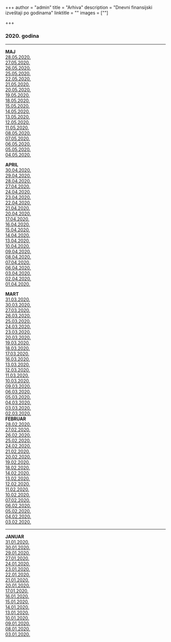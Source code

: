 +++
author = "admin"
title = "Arhiva"
description = "Dnevni finansijski izveštaji po godinama"
linktitle = ""
images = [""]

+++

### 2020. godina

---

**MAJ**  
[28.05.2020.](/docs/finansijski_izvestaji/dfi/2020/05/20200528.pdf)  
[27.05.2020.](/docs/finansijski_izvestaji/dfi/2020/05/20200527.pdf)  
[26.05.2020.](/docs/finansijski_izvestaji/dfi/2020/05/20200526.pdf)  
[25.05.2020.](/docs/finansijski_izvestaji/dfi/2020/05/20200525.pdf)  
[22.05.2020.](/docs/finansijski_izvestaji/dfi/2020/05/20200522.pdf)  
[21.05.2020.](/docs/finansijski_izvestaji/dfi/2020/05/20200521.pdf)  
[20.05.2020.](/docs/finansijski_izvestaji/dfi/2020/05/20200520.pdf)  
[19.05.2020.](/docs/finansijski_izvestaji/dfi/2020/05/20200519.pdf)  
[18.05.2020.](/docs/finansijski_izvestaji/dfi/2020/05/20200518.pdf)  
[15.05.2020.](/docs/finansijski_izvestaji/dfi/2020/05/20200515.pdf)  
[14.05.2020.](/docs/finansijski_izvestaji/dfi/2020/05/20200514.pdf)  
[13.05.2020.](/docs/finansijski_izvestaji/dfi/2020/05/20200513.pdf)  
[12.05.2020.](/docs/finansijski_izvestaji/dfi/2020/05/20200512.pdf)  
[11.05.2020.](/docs/finansijski_izvestaji/dfi/2020/05/20200511.pdf)  
[08.05.2020.](/docs/finansijski_izvestaji/dfi/2020/05/20200508.pdf)  
[07.05.2020.](/docs/finansijski_izvestaji/dfi/2020/05/20200507.pdf)  
[06.05.2020.](/docs/finansijski_izvestaji/dfi/2020/05/20200506.pdf)  
[05.05.2020.](/docs/finansijski_izvestaji/dfi/2020/05/20200505.pdf)  
[04.05.2020.](/docs/finansijski_izvestaji/dfi/2020/05/20200504.pdf)

**APRIL**  
[30.04.2020.](/docs/finansijski_izvestaji/dfi/2020/04/20200430.pdf)  
[29.04.2020.](/docs/finansijski_izvestaji/dfi/2020/04/20200429.pdf)  
[28.04.2020.](/docs/finansijski_izvestaji/dfi/2020/04/20200428.pdf)  
[27.04.2020.](/docs/finansijski_izvestaji/dfi/2020/04/20200427.pdf)  
[24.04.2020.](/docs/finansijski_izvestaji/dfi/2020/04/20200424.pdf)  
[23.04.2020.](/docs/finansijski_izvestaji/dfi/2020/04/20200423.pdf)  
[22.04.2020.](/docs/finansijski_izvestaji/dfi/2020/04/20200422.pdf)  
[21.04.2020.](/docs/finansijski_izvestaji/dfi/2020/04/20200421.pdf)  
[20.04.2020.](/docs/finansijski_izvestaji/dfi/2020/04/20200420.pdf)  
[17.04.2020.](/docs/finansijski_izvestaji/dfi/2020/04/20200417.pdf)  
[16.04.2020.](/docs/finansijski_izvestaji/dfi/2020/04/20200416.pdf)  
[15.04.2020.](/docs/finansijski_izvestaji/dfi/2020/04/20200415.pdf)  
[14.04.2020.](/docs/finansijski_izvestaji/dfi/2020/04/20200414.pdf)  
[13.04.2020.](/docs/finansijski_izvestaji/dfi/2020/04/20200413.pdf)  
[10.04.2020.](/docs/finansijski_izvestaji/dfi/2020/04/20200410.pdf)  
[09.04.2020.](/docs/finansijski_izvestaji/dfi/2020/04/20200409.pdf)  
[08.04.2020.](/docs/finansijski_izvestaji/dfi/2020/04/20200408.pdf)  
[07.04.2020.](/docs/finansijski_izvestaji/dfi/2020/04/20200407.pdf)  
[06.04.2020.](/docs/finansijski_izvestaji/dfi/2020/04/20200406.pdf)  
[03.04.2020.](/docs/finansijski_izvestaji/dfi/2020/04/20200403.pdf)  
[02.04.2020.](/docs/finansijski_izvestaji/dfi/2020/04/20200402.pdf)  
[01.04.2020.](/docs/finansijski_izvestaji/dfi/2020/04/20200401.pdf)

**MART**  
[31.03.2020.](/docs/finansijski_izvestaji/dfi/2020/03/20200331.pdf)  
[30.03.2020.](/docs/finansijski_izvestaji/dfi/2020/03/20200330.pdf)  
[27.03.2020.](/docs/finansijski_izvestaji/dfi/2020/03/20200327.pdf)  
[26.03.2020.](/docs/finansijski_izvestaji/dfi/2020/03/20200326.pdf)  
[25.03.2020.](/docs/finansijski_izvestaji/dfi/2020/03/20200325.pdf)  
[24.03.2020.](/docs/finansijski_izvestaji/dfi/2020/03/20200324.pdf)  
[23.03.2020.](/docs/finansijski_izvestaji/dfi/2020/03/20200323.pdf)  
[20.03.2020.](/docs/finansijski_izvestaji/dfi/2020/03/20200320.pdf)  
[19.03.2020.](/docs/finansijski_izvestaji/dfi/2020/03/20200319.pdf)  
[18.03.2020.](/docs/finansijski_izvestaji/dfi/2020/03/20200318.pdf)  
[17.03.2020.](/docs/finansijski_izvestaji/dfi/2020/03/20200317.pdf)  
[16.03.2020.](/docs/finansijski_izvestaji/dfi/2020/03/20200316.pdf)  
[13.03.2020.](/docs/finansijski_izvestaji/dfi/2020/03/20200313.pdf)  
[12.03.2020.](/docs/finansijski_izvestaji/dfi/2020/03/20200312.pdf)  
[11.03.2020.](/docs/finansijski_izvestaji/dfi/2020/03/20200311.pdf)  
[10.03.2020.](/docs/finansijski_izvestaji/dfi/2020/03/20200310.pdf)  
[09.03.2020.](/docs/finansijski_izvestaji/dfi/2020/03/20200309.pdf)  
[06.03.2020.](/docs/finansijski_izvestaji/dfi/2020/03/20200306.pdf)  
[05.03.2020.](/docs/finansijski_izvestaji/dfi/2020/03/20200305.pdf)  
[04.03.2020.](/docs/finansijski_izvestaji/dfi/2020/03/20200304.pdf)  
[03.03.2020.](/docs/finansijski_izvestaji/dfi/2020/03/20200303.pdf)  
[02.03.2020.](/docs/finansijski_izvestaji/dfi/2020/03/20200302.pdf)  
**FEBRUAR**  
[28.02.2020.](/docs/finansijski_izvestaji/dfi/2020/02/20200228.pdf)  
[27.02.2020.](/docs/finansijski_izvestaji/dfi/2020/02/20200227.pdf)  
[26.02.2020.](/docs/finansijski_izvestaji/dfi/2020/02/20200226.pdf)  
[25.02.2020.](/docs/finansijski_izvestaji/dfi/2020/02/20200225.pdf)  
[24.02.2020.](/docs/finansijski_izvestaji/dfi/2020/02/20200224.pdf)  
[21.02.2020.](/docs/finansijski_izvestaji/dfi/2020/02/20200221.pdf)  
[20.02.2020.](/docs/finansijski_izvestaji/dfi/2020/02/20200220.pdf)  
[19.02.2020.](/docs/finansijski_izvestaji/dfi/2020/02/20200219.pdf)  
[18.02.2020.](/docs/finansijski_izvestaji/dfi/2020/02/20200218.pdf)  
[14.02.2020.](/docs/finansijski_izvestaji/dfi/2020/02/20200214.pdf)  
[13.02.2020.](/docs/finansijski_izvestaji/dfi/2020/02/20200213.pdf)  
[12.02.2020.](/docs/finansijski_izvestaji/dfi/2020/02/20200212.pdf)  
[11.02.2020.](/docs/finansijski_izvestaji/dfi/2020/02/20200211.pdf)  
[10.02.2020.](/docs/finansijski_izvestaji/dfi/2020/02/20200210.pdf)  
[07.02.2020.](/docs/finansijski_izvestaji/dfi/2020/02/20200207.pdf)  
[06.02.2020.](/docs/finansijski_izvestaji/dfi/2020/02/20200206.pdf)  
[05.02.2020.](/docs/finansijski_izvestaji/dfi/2020/02/20200205.pdf)  
[04.02.2020.](/docs/finansijski_izvestaji/dfi/2020/02/20200204.pdf)  
[03.02.2020.](/docs/finansijski_izvestaji/dfi/2020/02/20200203.pdf)

---

**JANUAR**  
[31.01.2020.](/docs/finansijski_izvestaji/dfi/2020/01/20200131.pdf)  
[30.01.2020.](/docs/finansijski_izvestaji/dfi/2020/01/20200130.pdf)  
[29.01.2020.](/docs/finansijski_izvestaji/dfi/2020/01/20200129.pdf)  
[27.01.2020.](/docs/finansijski_izvestaji/dfi/2020/01/20200127.pdf)  
[24.01.2020.](/docs/finansijski_izvestaji/dfi/2020/01/20200124.pdf)  
[23.01.2020.](/docs/finansijski_izvestaji/dfi/2020/01/20200123.pdf)  
[22.01.2020.](/docs/finansijski_izvestaji/dfi/2020/01/20200122.pdf)  
[21.01.2020.](/docs/finansijski_izvestaji/dfi/2020/01/20200121.pdf)  
[20.01.2020.](/docs/finansijski_izvestaji/dfi/2020/01/20200120.pdf)  
[17.01.2020.](/docs/finansijski_izvestaji/dfi/2020/01/20200117.pdf)  
[16.01.2020.](/docs/finansijski_izvestaji/dfi/2020/01/20200116.pdf)  
[15.01.2020.](/docs/finansijski_izvestaji/dfi/2020/01/20200115.pdf)  
[14.01.2020.](/docs/finansijski_izvestaji/dfi/2020/01/20200114.pdf)  
[13.01.2020.](/docs/finansijski_izvestaji/dfi/2020/01/20200113.pdf)  
[10.01.2020.](/docs/finansijski_izvestaji/dfi/2020/01/20200110.pdf)  
[09.01.2020.](/docs/finansijski_izvestaji/dfi/2020/01/20200109.pdf)  
[08.01.2020.](/docs/finansijski_izvestaji/dfi/2020/01/20200108.pdf)  
[03.01.2020.](/docs/finansijski_izvestaji/dfi/2020/01/20200103.pdf)
